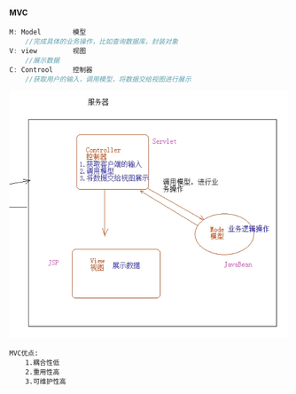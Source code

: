 #### MVC

```js
M: Model 		模型
	//完成具体的业务操作，比如查询数据库，封装对象
V: view  		视图
	//展示数据
C: Controol		控制器
	//获取用户的输入，调用模型，将数据交给视图进行展示
```

![image-20200430095911395](MVC和MVVM.assets/image-20200430095911395.png)

```
MVC优点:
	1.耦合性低
	2.重用性高
	3.可维护性高
```

